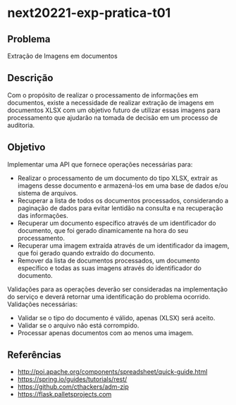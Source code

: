 # next20221-exp-pratica-t01
## Problema
Extração de Imagens em documentos

## Descrição
Com o propósito de realizar o processamento de informações em documentos, existe a necessidade de realizar extração de imagens em documentos XLSX com um objetivo futuro de utilizar essas imagens para  processamento que ajudarão na tomada de decisão em um processo de auditoria.

## Objetivo
Implementar uma API que fornece operações necessárias para:

- Realizar o processamento de um documento do tipo XLSX, extrair as imagens desse documento e armazená-los em uma base de dados e/ou sistema de arquivos.
- Recuperar a lista de todos os documentos processados, considerando a paginação de dados para evitar lentidão na consulta e na recuperação das informações.
- Recuperar um documento específico através de um identificador do documento, que foi gerado dinamicamente na hora do seu processamento.
- Recuperar uma imagem extraída através de um identificador da imagem, que foi gerado quando extraído do documento.
- Remover da lista de documentos processados, um documento específico e todas as suas imagens através do identificador do documento.

Validações para as operações deverão ser consideradas na implementação do serviço e deverá retornar uma identificação do problema ocorrido. Validações necessárias: 

- Validar se o tipo do documento é válido, apenas (XLSX) será aceito.
- Validar se o arquivo não está corrompido.
- Processar apenas documentos com ao menos uma imagem.

## Referências
- http://poi.apache.org/components/spreadsheet/quick-guide.html 
- https://spring.io/guides/tutorials/rest/ 
- https://github.com/cthackers/adm-zip 
- https://flask.palletsprojects.com
